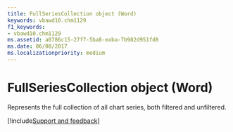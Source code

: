 ```yaml
---
title: FullSeriesCollection object (Word)
keywords: vbawd10.chm1129
f1_keywords:
- vbawd10.chm1129
ms.assetid: a0786c15-27f7-5ba8-eaba-7b982d951fd8
ms.date: 06/08/2017
ms.localizationpriority: medium
---
```



# FullSeriesCollection object (Word)

Represents the full collection of all chart series, both filtered and unfiltered.


[!include[Support and feedback](~/includes/feedback-boilerplate.md)]